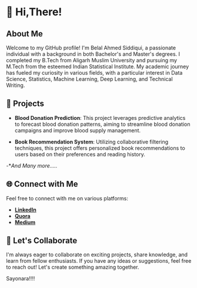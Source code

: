 # 👋 Hi,There!

## About Me
Welcome to my GitHub profile! I'm Belal Ahmed Siddiqui, a passionate individual with a background in both Bachelor's and Master's degrees. I completed my B.Tech from Aligarh Muslim University and pursuing my M.Tech from the esteemed Indian Statistical Institute. My academic journey has fueled my curiosity in various fields, with a particular interest in Data Science, Statistics, Machine Learning, Deep Learning, and Technical Writing.

## 🚀 Projects
- **Blood Donation Prediction**: This project leverages predictive analytics to forecast blood donation patterns, aiming to streamline blood donation campaigns and improve blood supply management.

- **Book Recommendation System**: Utilizing collaborative filtering techniques, this project offers personalized book recommendations to users based on their preferences and reading history.

-**And Many more.....*

## 🌐 Connect with Me
Feel free to connect with me on various platforms:
- **[LinkedIn](https://www.linkedin.com/in/stoicsapien1)**
- **[Quora](https://www.quora.com/profile/BELAL-AHMED-SIDDIQUI-2)**
- **[Medium](https://medium.com/@stoic_sapien1)**

## 🤝 Let's Collaborate
I'm always eager to collaborate on exciting projects, share knowledge, and learn from fellow enthusiasts. If you have any ideas or suggestions, feel free to reach out! Let's create something amazing together.

Sayonara!!!!
